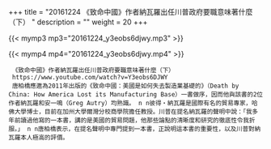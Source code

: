 +++
title = "20161224  《致命中國》作者納瓦羅出任川普政府要職意味著什麼（下） "
description = ""
weight = 20
+++

{{< mymp3 mp3="20161224_y3eobs6djwy.mp3" >}}

{{< mymp4 mp4="20161224_y3eobs6djwy.mp4" >}}

     《致命中國》作者納瓦羅出任川普政府要職意味著什麼（下） 
     https://www.youtube.com/watch?v=Y3eobs6DJWY 
     唐柏橋應邀為2011年出版的《致命中國：美國是如何失去製造業基礎的》（Death by China: How America Lost its Manufacturing Base）一書做序，因而他與該書的2位作者納瓦羅和安一鳴（Greg Autry）均熟識。 n n彼得‧納瓦羅是國際有名的貿易專家，哈佛大學博士，目前在加州大學爾灣分校商學院擔任教授。川普在提名納瓦羅的聲明中說：「我多年前讀過他寫的一本書，講的是美國的貿易問題，他那些論點的清晰度和研究的徹底性令我折服。」 n n唐柏橋表示，在提名聲明中專門提到一本書，正說明這本書的重要性，以及川普對納瓦羅本人極高的評價。 
